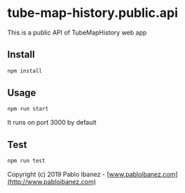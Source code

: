 # tube-map-history.public.api

This is a public API of TubeMapHistory web app

## Install

```bash
npm install
```

## Usage

```bash
npm run start
```

It runs on port 3000 by default

## Test

```bash
npm run test
```

Copyright (c) 2019 Pablo Ibanez - [www.pabloibanez.com](http://www.pabloibanez.com)
